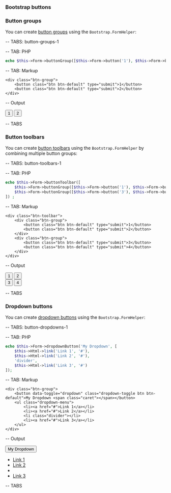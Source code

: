 ### Bootstrap buttons

### Button groups

You can create [button groups](http://getbootstrap.com/components/#btn-groups) using the `Bootstrap.FormHelper`:

-- TABS: button-groups-1

-- TAB: PHP

```php
echo $this->Form->buttonGroup([$this->Form->button('1'), $this->Form->button('2')]) ;
```

-- TAB: Markup

```markup
<div class="btn-group">
    <button class="btn btn-default" type="submit">1</button>
    <button class="btn btn-default" type="submit">2</button>
</div>
```

-- Output

<div class="btn-group">
    <button class="btn btn-default" type="submit">1</button>
    <button class="btn btn-default" type="submit">2</button>
</div>

-- TABS

### Button toolbars

You can create [button toolbars](http://getbootstrap.com/components/#btn-groups-toolbar) using the `Bootstrap.FormHelper` by
combining multiple button groups:

-- TABS: button-toolbars-1

-- TAB: PHP

```php
echo $this->Form->buttonToolbar([
    $this->Form->buttonGroup([$this->Form->button('1'), $this->Form->button('2')]),
    $this->Form->buttonGroup([$this->Form->button('3'), $this->Form->button('4')])
]) ;
```

-- TAB: Markup

```markup
<div class="btn-toolbar">
    <div class="btn-group">
        <button class="btn btn-default" type="submit">1</button>
        <button class="btn btn-default" type="submit">2</button>
    </div>
    <div class="btn-group">
        <button class="btn btn-default" type="submit">3</button>
        <button class="btn btn-default" type="submit">4</button>
    </div>
</div>
```

-- Output

<div class="btn-toolbar">
    <div class="btn-group">
        <button class="btn btn-default" type="submit">1</button>
        <button class="btn btn-default" type="submit">2</button>
    </div>
    <div class="btn-group">
        <button class="btn btn-default" type="submit">3</button>
        <button class="btn btn-default" type="submit">4</button>
    </div>
</div>

-- TABS

### Dropdown buttons

You can create [dropdown buttons](http://getbootstrap.com/components/#btn-dropdowns) using the `Bootstrap.FormHelper`:

-- TABS: button-dropdowns-1

-- TAB: PHP

```php
echo $this->Form->dropdownButton('My Dropdown', [
    $this->Html->link('Link 1', '#'),
    $this->Html->link('Link 2', '#'),
    'divider',
    $this->Html->link('Link 3', '#')
]);
```

-- TAB: Markup

```markup
<div class="btn-group">
    <button data-toggle="dropdown" class="dropdown-toggle btn btn-default">My Dropdown <span class="caret"></span></button>
    <ul class="dropdown-menu">
        <li><a href="#">Link 1</a></li>
        <li><a href="#">Link 2</a></li>
        <li class="divider"></li>
        <li><a href="#">Link 3</a></li>
    </ul>
</div>
```

-- Output

<div class="btn-group">
    <button data-toggle="dropdown" class="dropdown-toggle btn btn-default">My Dropdown <span class="caret"></span></button>
    <ul class="dropdown-menu">
        <li><a href="#">Link 1</a></li>
        <li><a href="#">Link 2</a></li>
        <li class="divider"></li>
        <li><a href="#">Link 3</a></li>
    </ul>
</div>

-- TABS
